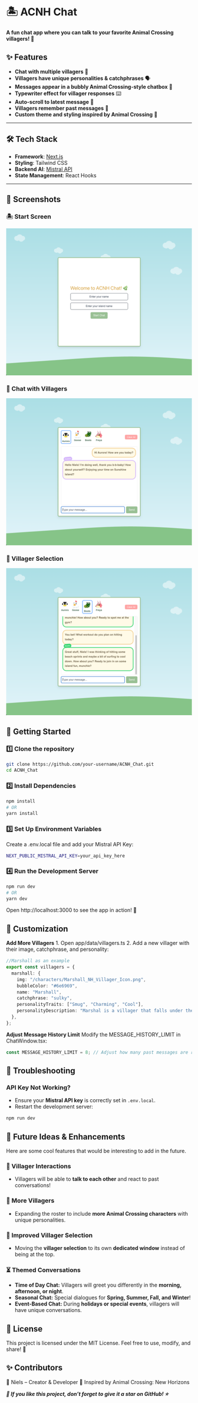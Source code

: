 # 🏝️ ACNH Chat  
**A fun chat app where you can talk to your favorite Animal Crossing villagers! 🍃**  

## ✨ Features  
- **Chat with multiple villagers** 🎉  
- **Villagers have unique personalities & catchphrases** 🗣️  
- **Messages appear in a bubbly Animal Crossing-style chatbox** 💬  
- **Typewriter effect for villager responses** ⌨️  
- **Auto-scroll to latest message** 📜  
- **Villagers remember past messages** 🔄  
- **Custom theme and styling inspired by Animal Crossing** 🌿  

---

## 🛠️ Tech Stack  
- **Framework**: [Next.js](https://nextjs.org/)  
- **Styling**: Tailwind CSS  
- **Backend AI**: [Mistral API](https://mistral.ai/)  
- **State Management**: React Hooks  

---

## 📸 Screenshots  

### 🏝️ Start Screen  
![Start Screen](acnh_chat/screenshots/start-screen.png)  

### 💬 Chat with Villagers  
![Chatting with Aurora](acnh_chat/screenshots/aurora-chat.png)  

### 🎨 Villager Selection  
![Chatting with Boots](acnh_chat/screenshots/boots-chat.png)  

## 🚀 Getting Started  

### **1️⃣ Clone the repository**  
```sh
git clone https://github.com/your-username/ACNH_Chat.git
cd ACNH_Chat
```

### 2️⃣ Install Dependencies
```sh
npm install
# OR
yarn install
```

### 3️⃣ Set Up Environment Variables
Create a .env.local file and add your Mistral API Key:
```sh
NEXT_PUBLIC_MISTRAL_API_KEY=your_api_key_here
```

### 4️⃣ Run the Development Server
```sh
npm run dev
# OR
yarn dev
```

Open http://localhost:3000 to see the app in action! 🚀

## 🎨 Customization

**Add More Villagers**
	1.	Open app/data/villagers.ts
	2.	Add a new villager with their image, catchphrase, and personality:

```ts
//Marshall as an example
export const villagers = {
  marshall: {
    img: "/characters/Marshall_NH_Villager_Icon.png",
    bubbleColor: "#6e6969",
    name: "Marshall",
    catchphrase: "sulky",
    personalityTraits: ["Smug", "Charming", "Cool"],
    personalityDescription: "Marshal is a villager that falls under the smug personality. He will not find it hard to converse with other villagers, as he is very polite and lively. He also may be seen flirting with the player, regardless of their gender. He may sometimes appear conceited when talking to himself. His unseen hobby is dancing, and will also enjoy the usual hobbies.",
  },
};
```

**Adjust Message History Limit**
Modify the MESSAGE_HISTORY_LIMIT in ChatWindow.tsx:
```ts
const MESSAGE_HISTORY_LIMIT = 8; // Adjust how many past messages are remembered
```

## 🐛 Troubleshooting  
### API Key Not Working?  
- Ensure your **Mistral API key** is correctly set in `.env.local`.  
- Restart the development server: 
```sh
npm run dev
```

## 🌱 Future Ideas & Enhancements
Here are some cool features that would be interesting to add in the future. 

### 👥 Villager Interactions
- Villagers will be able to **talk to each other** and react to past conversations!  

### 🌟 More Villagers
- Expanding the roster to include **more Animal Crossing characters** with unique personalities.  

### 📜 Improved Villager Selection
- Moving the **villager selection** to its own **dedicated window** instead of being at the top.  

### ⏳ Themed Conversations
- **Time of Day Chat:** Villagers will greet you differently in the **morning, afternoon, or night**.  
- **Seasonal Chat:** Special dialogues for **Spring, Summer, Fall, and Winter**!  
- **Event-Based Chat:** During **holidays or special events**, villagers will have unique conversations.  

## 📜 License
This project is licensed under the MIT License. Feel free to use, modify, and share! 🎈

## ✨ Contributors
👤 Niels – Creator & Developer
🐾 Inspired by Animal Crossing: New Horizons

***🌟 If you like this project, don’t forget to give it a star on GitHub! ⭐***
